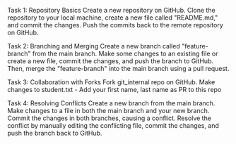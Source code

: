 Task 1: Repository Basics
Create a new repository on GitHub.
Clone the repository to your local machine, create a new file called "README.md," and commit the changes.
Push the commits back to the remote repository on GitHub.

Task 2: Branching and Merging
Create a new branch called "feature-branch" from the main branch.
Make some changes to an existing file or create a new file, commit the changes, and push the branch to GitHub.
Then, merge the "feature-branch" into the main branch using a pull request.

Task 3: Collaboration with Forks
Fork git_internal repo on GitHub.
Make changes to student.txt - Add your first name, last name as PR to this repo

Task 4: Resolving Conflicts
Create a new branch from the main branch.
Make changes to a file in both the main branch and your new branch.
Commit the changes in both branches, causing a conflict.
Resolve the conflict by manually editing the conflicting file, commit the changes, and push the branch back to GitHub.